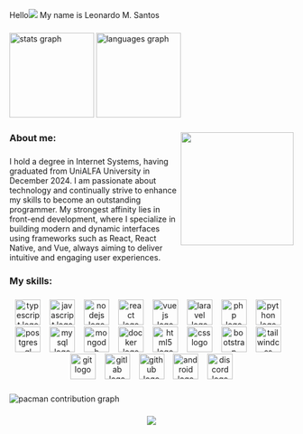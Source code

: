 Hello![](https://user-images.githubusercontent.com/18350557/176309783-0785949b-9127-417c-8b55-ab5a4333674e.gif) My name is Leonardo M. Santos

###

<div align="left">
  <img src="https://github-readme-stats.vercel.app/api?username=MaceiraDev&hide_title=false&hide_rank=false&show_icons=true&include_all_commits=true&count_private=true&disable_animations=false&theme=dark&locale=en&hide_border=false&order=1" height="150" alt="stats graph"  />
  <img src="https://github-readme-stats.vercel.app/api/top-langs?username=MaceiraDev&locale=en&hide_title=true&layout=compact&card_width=320&langs_count=5&theme=dark&hide_border=false&order=2" height="150" alt="languages graph"  />
</div>

###

<img align="right" height="200" src="https://media.tenor.com/Z5Z3ErSsZLwAAAAi/nerd-glasses.gif"  />

###

<h3 align="left">About me:</h3>

###

<p align="left">I hold a degree in Internet Systems, having graduated from UniALFA University in December 2024. I am passionate about technology and continually strive to enhance my skills to become an outstanding programmer. My strongest affinity lies in front-end development, where I specialize in building modern and dynamic interfaces using frameworks such as React, React Native, and Vue, always aiming to deliver intuitive and engaging user experiences.</p>

###

<h3 align="left">My skills:</h3>

###

<div align="center">
  <img src="https://skillicons.dev/icons?i=ts" height="45" alt="typescript logo"  />
  <img width="8" />
  <img src="https://skillicons.dev/icons?i=js" height="45" alt="javascript logo"  />
  <img width="8" />
  <img src="https://cdn.simpleicons.org/nodedotjs/339933" height="45" alt="nodejs logo"  />
  <img width="8" />
  <img src="https://cdn.jsdelivr.net/gh/devicons/devicon/icons/react/react-original.svg" height="45" alt="react logo"  />
  <img width="8" />
  <img src="https://cdn.jsdelivr.net/gh/devicons/devicon/icons/vuejs/vuejs-original.svg" height="45" alt="vuejs logo"  />
  <img width="8" />
  <img src="https://cdn.simpleicons.org/laravel/FF2D20" height="45" alt="laravel logo"  />
  <img width="8" />
  <img src="https://skillicons.dev/icons?i=php" height="45" alt="php logo"  />
  <img width="8" />
  <img src="https://cdn.jsdelivr.net/gh/devicons/devicon/icons/python/python-original.svg" height="45" alt="python logo"  />
  <img width="8" />
  <img src="https://cdn.simpleicons.org/postgresql/4169E1" height="45" alt="postgresql logo"  />
  <img width="8" />
  <img src="https://cdn.jsdelivr.net/gh/devicons/devicon/icons/mysql/mysql-original.svg" height="45" alt="mysql logo"  />
  <img width="8" />
  <img src="https://cdn.jsdelivr.net/gh/devicons/devicon/icons/mongodb/mongodb-original.svg" height="45" alt="mongodb logo"  />
  <img width="8" />
  <img src="https://cdn.simpleicons.org/docker/2496ED" height="45" alt="docker logo"  />
  <img width="8" />
  <img src="https://cdn.jsdelivr.net/gh/devicons/devicon/icons/html5/html5-original.svg" height="45" alt="html5 logo"  />
  <img width="8" />
  <img src="https://cdn.jsdelivr.net/gh/devicons/devicon/icons/css3/css3-original.svg" height="45" alt="css logo"  />
  <img width="8" />
  <img src="https://cdn.jsdelivr.net/gh/devicons/devicon/icons/bootstrap/bootstrap-original.svg" height="45" alt="bootstrap logo"  />
  <img width="8" />
  <img src="https://cdn.simpleicons.org/tailwindcss/06B6D4" height="45" alt="tailwindcss logo"  />
  <img width="8" />
  <img src="https://cdn.jsdelivr.net/gh/devicons/devicon/icons/git/git-original.svg" height="45" alt="git logo"  />
  <img width="8" />
  <img src="https://cdn.jsdelivr.net/gh/devicons/devicon/icons/gitlab/gitlab-original.svg" height="45" alt="gitlab logo"  />
  <img width="8" />
  <img src="https://skillicons.dev/icons?i=github" height="45" alt="github logo"  />
  <img width="8" />
  <img src="https://cdn.simpleicons.org/android/3DDC84" height="45" alt="android logo"  />
  <img width="8" />
  <img src="https://cdn.simpleicons.org/discord/5865F2" height="45" alt="discord logo"  />
</div>

###

<picture>
  <source media="(prefers-color-scheme: dark)" srcset="https://raw.githubusercontent.com/MaceiraDev/MaceiraDev/output/pacman-contribution-graph-dark.svg">
  <source media="(prefers-color-scheme: light)" srcset="https://raw.githubusercontent.com/MaceiraDev/MaceiraDev/output/pacman-contribution-graph.svg">
  <img alt="pacman contribution graph" src="https://raw.githubusercontent.com/MaceiraDev/MaceiraDev/output/pacman-contribution-graph.svg">
</picture>

###

<div align="center">
  <img src="https://visitor-badge.laobi.icu/badge?page_id=MaceiraDev.MaceiraDev&"  />
</div>

###
